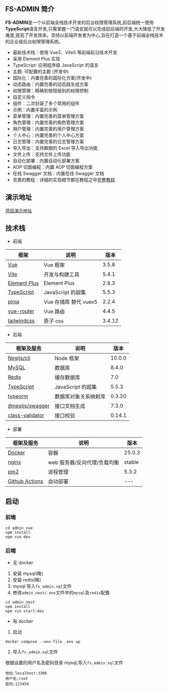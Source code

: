 ## FS-ADMIN 简介

**FS-ADMIN**是一个以前端全栈技术开发的后台权限管理系统,前后端统一使用**TypeScript**语言开发,只需掌握一门语言就可以完成前后端的开发,大大降低了开发难度,提高了开发效率。坚持以前端开发者为中心,旨在打造一个基于前端全栈技术的企业级后台权限管理系统。

- 最新技术栈：使用 Vue3、Vite5 等前端前沿技术开发
- 采用 Element Plus 实现
- TypeScript: 应用程序级 JavaScript 的语言
- 主题: 可配置的主题 (开发中)
- 国际化：内置完善的国际化方案(开发中)
- 动态路由：内置完善的动态路生成方案
- 权限管理：精确到按钮级别的权限控制
- 自定义指令
- 组件：二次封装了多个常用的组件
- 示例：内置丰富的示例
- 菜单管理：内置完善的菜单管理方案
- 角色管理：内置完善的角色管理方案
- 用户管理：内置完善的用户管理方案
- 个人中心：内置完善的个人中心方案
- 日志管理：内置完善的日志管理方案
- 导入导出：支持数据的 Excel 导入导出功能
- 文件上传：支持文件上传功能
- 自动化部署：内置自动化部署方案
- AOP 切面编程：内置 AOP 切面编程方案
- 在线 Swagger 文档：内置在线 Swagger 文档
- 完善的教程：详细的实现细节都在教程之中[完整教程](https://mp.weixin.qq.com/mp/appmsgalbum?__biz=MzI2NzY3NDQzMg==&action=getalbum&album_id=3421173325324713991#wechat_redirect)

## 演示地址

[项目演示地址](http://fsadmin.xyz/#/)

## 技术栈

- 前端

| 框架                                               | 说明                  | 版本   |
| -------------------------------------------------- | --------------------- | ------ |
| [Vue](https://staging-cn.vuejs.org/)               | Vue 框架              | 3.5.8  |
| [Vite](https://cn.vitejs.dev//)                    | 开发与构建工具        | 5.4.1  |
| [Element Plus](https://element-plus.org/zh-CN/)    | Element Plus          | 2.8.3  |
| [TypeScript](https://www.typescriptlang.org/docs/) | JavaScript 的超集     | 5.5.3  |
| [pinia](https://pinia.vuejs.org/)                  | Vue 存储库 替代 vuex5 | 2.2.4  |
| [vue-router](https://router.vuejs.org/)            | Vue 路由              | 4.4.5  |
| [tailwindcss](https://tailwind.nodejs.cn/)         | 原子 css              | 3.4.12 |

- 后端

| 框架及服务                                                        | 说明                 | 版本   |
| ----------------------------------------------------------------- | -------------------- | ------ |
| [Nestjs/cli](https://nestjs.com/)                                 | Node 框架            | 10.0.0 |
| [‌MySQL](https://www.mysql.com/)                                  | 数据库               | 8.4.0  |
| [Redis](https://redis.io/)                                        | 缓存数据库           | 7.0    |
| [TypeScript](https://www.typescriptlang.org/docs/)                | JavaScript 的超集    | 5.5.3  |
| [typeorm](https://typeorm.io/)                                    | 数据库对象关系映射库 | 0.3.20 |
| [@nestjs/swagger](https://github.com/nestjs/swagger#readme)       | 接口文档生成         | 7.3.0  |
| [class-validator](https://www.npmjs.com/package/class-validator/) | 接口校验             | 0.14.1 |

- 部署

| 框架及服务                                            | 说明                         | 版本   |
| ----------------------------------------------------- | ---------------------------- | ------ |
| [Docker](https://nestjs.com/)                         | 容器                         | 25.0.3 |
| [nginx](https://nginx.org/)                           | web 服务器/反向代理/负载均衡 | stable |
| [pm2](https://pm2.keymetrics.io/)                     | 进程管理                     | 5.3.2  |
| [Github Actions](https://github.com/features/actions) | 自动部署                     | ---    |

## 启动

### 前端

```
cd admin_vue
npm install
npm run dev
```

### 后端

- 无 docker

1. 安装 mysql(略)
2. 安装 redis(略)
3. mysql 导入`fs_admin.sql`文件
4. 修改`admin_nest/.env`文件中的`mysql`及`redis`配置

```
cd admin_nest
npm install
npm run start:dev
```

- 有 docker

1. 启动

```
docker compose --env-file .env up
```

2. 导入`fs_admin.sql`文件

根据设置的用户名及密码登录 mysql,导入`fs_admin.sql`文件

```
地址:localhost:3306
用户名:root
密码:123456
```
